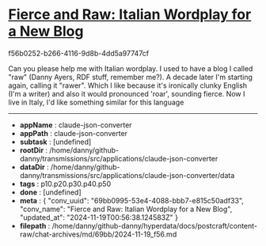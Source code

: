 # [Fierce and Raw: Italian Wordplay for a New Blog](https://claude.ai/chat/69bb0995-53e4-4088-bbb7-e815c50adf33)

f56b0252-b266-4116-9d8b-4dd5a97747cf

Can you please help me with Italian wordplay. I used to have a blog I called "raw" (Danny Ayers, RDF stuff, remember me?). A decade later I'm starting again, calling it "rawer". Which I like because it's ironically clunky English (I'm a writer) and also it would pronounced 'roar', sounding fierce. Now I live in Italy, I'd like something similar for this language

---

* **appName** : claude-json-converter
* **appPath** : claude-json-converter
* **subtask** : [undefined]
* **rootDir** : /home/danny/github-danny/transmissions/src/applications/claude-json-converter
* **dataDir** : /home/danny/github-danny/transmissions/src/applications/claude-json-converter/data
* **tags** : p10.p20.p30.p40.p50
* **done** : [undefined]
* **meta** : {
  "conv_uuid": "69bb0995-53e4-4088-bbb7-e815c50adf33",
  "conv_name": "Fierce and Raw: Italian Wordplay for a New Blog",
  "updated_at": "2024-11-19T00:56:38.124583Z"
}
* **filepath** : /home/danny/github-danny/hyperdata/docs/postcraft/content-raw/chat-archives/md/69bb/2024-11-19_f56.md
